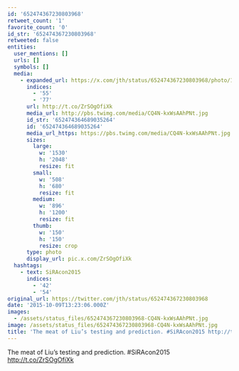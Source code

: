 ```yaml
---
id: '652474367230803968'
retweet_count: '1'
favorite_count: '0'
id_str: '652474367230803968'
retweeted: false
entities:
  user_mentions: []
  urls: []
  symbols: []
  media:
    - expanded_url: https://x.com/jth/status/652474367230803968/photo/1
      indices:
        - '55'
        - '77'
      url: http://t.co/ZrSOgOfiXk
      media_url: http://pbs.twimg.com/media/CQ4N-kxWsAAhPNt.jpg
      id_str: '652474364689035264'
      id: '652474364689035264'
      media_url_https: https://pbs.twimg.com/media/CQ4N-kxWsAAhPNt.jpg
      sizes:
        large:
          w: '1530'
          h: '2048'
          resize: fit
        small:
          w: '508'
          h: '680'
          resize: fit
        medium:
          w: '896'
          h: '1200'
          resize: fit
        thumb:
          w: '150'
          h: '150'
          resize: crop
      type: photo
      display_url: pic.x.com/ZrSOgOfiXk
  hashtags:
    - text: SiRAcon2015
      indices:
        - '42'
        - '54'
original_url: https://twitter.com/jth/status/652474367230803968
date: '2015-10-09T13:23:06.000Z'
images:
  - /assets/status_files/652474367230803968-CQ4N-kxWsAAhPNt.jpg
image: /assets/status_files/652474367230803968-CQ4N-kxWsAAhPNt.jpg
title: 'The meat of Liu’s testing and prediction. #SiRAcon2015 http://t.co/ZrSOgOfiXk'
---
```


The meat of Liu’s testing and prediction. #SiRAcon2015 http://t.co/ZrSOgOfiXk